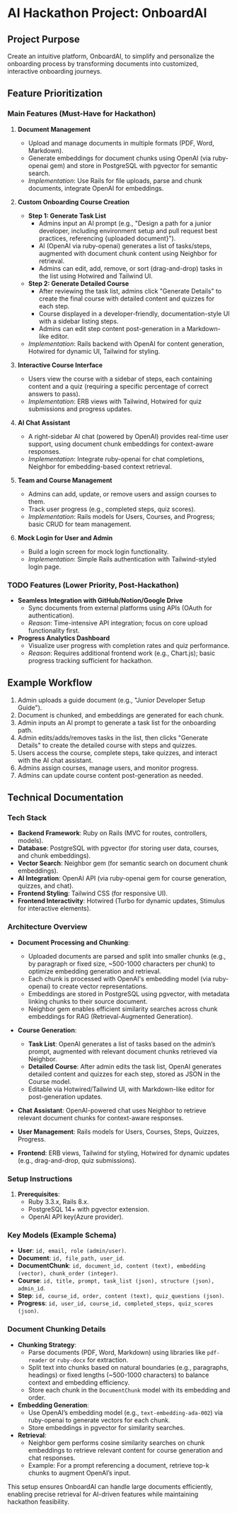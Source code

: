 # AI Hackathon Project: OnboardAI

## Project Purpose

Create an intuitive platform, OnboardAI, to simplify and personalize the onboarding process by transforming documents into customized, interactive onboarding journeys.

## Feature Prioritization

### Main Features (Must-Have for Hackathon)

1. **Document Management**

   - Upload and manage documents in multiple formats (PDF, Word, Markdown).
   - Generate embeddings for document chunks using OpenAI (via ruby-openai gem) and store in PostgreSQL with pgvector for semantic search.
   - *Implementation*: Use Rails for file uploads, parse and chunk documents, integrate OpenAI for embeddings.

2. **Custom Onboarding Course Creation**

   - **Step 1: Generate Task List**
     - Admins input an AI prompt (e.g., "Design a path for a junior developer, including environment setup and pull request best practices, referencing {uploaded document}").
     - AI (OpenAI via ruby-openai) generates a list of tasks/steps, augmented with document chunk content using Neighbor for retrieval.
     - Admins can edit, add, remove, or sort (drag-and-drop) tasks in the list using Hotwired and Tailwind UI.
   - **Step 2: Generate Detailed Course**
     - After reviewing the task list, admins click "Generate Details" to create the final course with detailed content and quizzes for each step.
     - Course displayed in a developer-friendly, documentation-style UI with a sidebar listing steps.
     - Admins can edit step content post-generation in a Markdown-like editor.
   - *Implementation*: Rails backend with OpenAI for content generation, Hotwired for dynamic UI, Tailwind for styling.

3. **Interactive Course Interface**

   - Users view the course with a sidebar of steps, each containing content and a quiz (requiring a specific percentage of correct answers to pass).
   - *Implementation*: ERB views with Tailwind, Hotwired for quiz submissions and progress updates.

4. **AI Chat Assistant**

   - A right-sidebar AI chat (powered by OpenAI) provides real-time user support, using document chunk embeddings for context-aware responses.
   - *Implementation*: Integrate ruby-openai for chat completions, Neighbor for embedding-based context retrieval.

5. **Team and Course Management**

   - Admins can add, update, or remove users and assign courses to them.
   - Track user progress (e.g., completed steps, quiz scores).
   - *Implementation*: Rails models for Users, Courses, and Progress; basic CRUD for team management.

6. **Mock Login for User and Admin**

   - Build a login screen for mock login functionality.
   - *Implementation*: Simple Rails authentication with Tailwind-styled login page.

### TODO Features (Lower Priority, Post-Hackathon)

- **Seamless Integration with GitHub/Notion/Google Drive**
  - Sync documents from external platforms using APIs (OAuth for authentication).
  - *Reason*: Time-intensive API integration; focus on core upload functionality first.
- **Progress Analytics Dashboard**
  - Visualize user progress with completion rates and quiz performance.
  - *Reason*: Requires additional frontend work (e.g., Chart.js); basic progress tracking sufficient for hackathon.

## Example Workflow

1. Admin uploads a guide document (e.g., "Junior Developer Setup Guide").
2. Document is chunked, and embeddings are generated for each chunk.
3. Admin inputs an AI prompt to generate a task list for the onboarding path.
4. Admin edits/adds/removes tasks in the list, then clicks "Generate Details" to create the detailed course with steps and quizzes.
5. Users access the course, complete steps, take quizzes, and interact with the AI chat assistant.
6. Admins assign courses, manage users, and monitor progress.
7. Admins can update course content post-generation as needed.

## Technical Documentation

### Tech Stack

- **Backend Framework**: Ruby on Rails (MVC for routes, controllers, models).
- **Database**: PostgreSQL with pgvector (for storing user data, courses, and chunk embeddings).
- **Vector Search**: Neighbor gem (for semantic search on document chunk embeddings).
- **AI Integration**: OpenAI API (via ruby-openai gem for course generation, quizzes, and chat).
- **Frontend Styling**: Tailwind CSS (for responsive UI).
- **Frontend Interactivity**: Hotwired (Turbo for dynamic updates, Stimulus for interactive elements).

### Architecture Overview

- **Document Processing and Chunking**:

  - Uploaded documents are parsed and split into smaller chunks (e.g., by paragraph or fixed size, \~500-1000 characters per chunk) to optimize embedding generation and retrieval.
  - Each chunk is processed with OpenAI's embedding model (via ruby-openai) to create vector representations.
  - Embeddings are stored in PostgreSQL using pgvector, with metadata linking chunks to their source document.
  - Neighbor gem enables efficient similarity searches across chunk embeddings for RAG (Retrieval-Augmented Generation).

- **Course Generation**:

  - **Task List**: OpenAI generates a list of tasks based on the admin’s prompt, augmented with relevant document chunks retrieved via Neighbor.
  - **Detailed Course**: After admin edits the task list, OpenAI generates detailed content and quizzes for each step, stored as JSON in the Course model.
  - Editable via Hotwired/Tailwind UI, with Markdown-like editor for post-generation updates.

- **Chat Assistant**: OpenAI-powered chat uses Neighbor to retrieve relevant document chunks for context-aware responses.

- **User Management**: Rails models for Users, Courses, Steps, Quizzes, Progress.

- **Frontend**: ERB views, Tailwind for styling, Hotwired for dynamic updates (e.g., drag-and-drop, quiz submissions).

### Setup Instructions

1. **Prerequisites**:
   - Ruby 3.3.x, Rails 8.x.
   - PostgreSQL 14+ with pgvector extension.
   - OpenAI API key(Azure provider).

### Key Models (Example Schema)

- **User**: `id, email, role (admin/user)`.
- **Document**: `id, file_path, user_id`.
- **DocumentChunk**: `id, document_id, content (text), embedding (vector), chunk_order (integer)`.
- **Course**: `id, title, prompt, task_list (json), structure (json), admin_id`.
- **Step**: `id, course_id, order, content (text), quiz_questions (json)`.
- **Progress**: `id, user_id, course_id, completed_steps, quiz_scores (json)`.

### Document Chunking Details

- **Chunking Strategy**:
  - Parse documents (PDF, Word, Markdown) using libraries like `pdf-reader` or `ruby-docx` for extraction.
  - Split text into chunks based on natural boundaries (e.g., paragraphs, headings) or fixed lengths (\~500-1000 characters) to balance context and embedding efficiency.
  - Store each chunk in the `DocumentChunk` model with its embedding and order.
- **Embedding Generation**:
  - Use OpenAI’s embedding model (e.g., `text-embedding-ada-002`) via ruby-openai to generate vectors for each chunk.
  - Store embeddings in pgvector for similarity searches.
- **Retrieval**:
  - Neighbor gem performs cosine similarity searches on chunk embeddings to retrieve relevant content for course generation and chat responses.
  - Example: For a prompt referencing a document, retrieve top-k chunks to augment OpenAI’s input.

This setup ensures OnboardAI can handle large documents efficiently, enabling precise retrieval for AI-driven features while maintaining hackathon feasibility.
